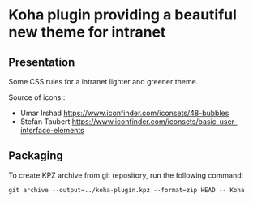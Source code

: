 # Koha plugin providing a beautiful new theme for intranet

## Presentation

Some CSS rules for a intranet lighter and greener theme.

Source of icons :
* Umar Irshad https://www.iconfinder.com/iconsets/48-bubbles
* Stefan Taubert https://www.iconfinder.com/iconsets/basic-user-interface-elements

## Packaging

To create KPZ archive from git repository, run the following command:

``git archive --output=../koha-plugin.kpz --format=zip HEAD -- Koha``


